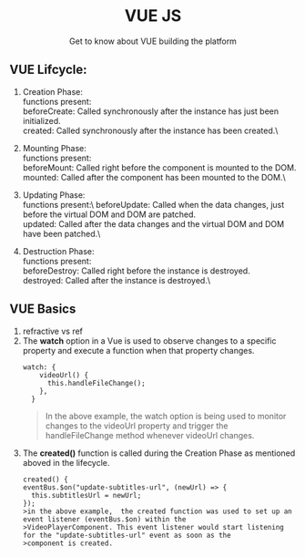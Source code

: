<h1 align="center"> VUE JS </h1>
<p align="center"> Get to know about VUE building the platform</p>

## VUE Lifcycle:
1. Creation Phase:\
    functions present:\
        beforeCreate: Called synchronously after the instance has just been initialized.\
        created: Called synchronously after the instance has been created.\

2. Mounting Phase:\
    functions present:\
        beforeMount: Called right before the component is mounted to the DOM.\
        mounted: Called after the component has been mounted to the DOM.\

3. Updating Phase:\
    functions present:\ 
        beforeUpdate: Called when the data changes, just before the virtual DOM and DOM are patched.\
        updated: Called after the data changes and the virtual DOM and DOM have been patched.\

4. Destruction Phase:\
    functions present:\
        beforeDestroy: Called right before the instance is destroyed.\
        destroyed: Called after the instance is destroyed.\

## VUE Basics
1. refractive vs ref
2. The **watch** option in a Vue is used to observe changes to a specific property and execute a function when that property changes. 
    ```
    watch: {
        videoUrl() {
          this.handleFileChange();
        },
      }
    ```
    >In the above example, the watch option is being used to monitor changes to the videoUrl property and trigger the
    >handleFileChange method whenever videoUrl changes.
3. The **created()** function is called during the Creation Phase as mentioned aboved in the lifecycle.
    ```
    created() {
    eventBus.$on("update-subtitles-url", (newUrl) => {
      this.subtitlesUrl = newUrl;
    });
    >in the above example,  the created function was used to set up an event listener (eventBus.$on) within the
    >VideoPlayerComponent. This event listener would start listening for the "update-subtitles-url" event as soon as the         >component is created.
